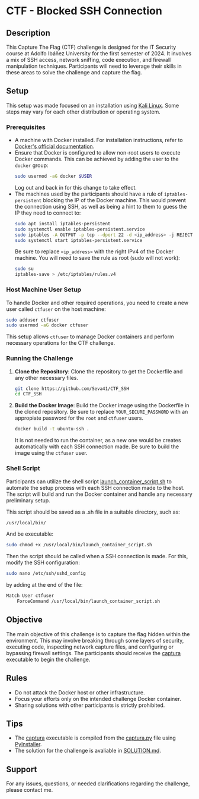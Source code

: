 # CTF - Blocked SSH Connection

## Description
This Capture The Flag (CTF) challenge is designed for the IT Security course at Adolfo Ibáñez University for the first semester of 2024. It involves a mix of SSH access, network sniffing, code execution, and firewall manipulation techniques. Participants will need to leverage their skills in these areas to solve the challenge and capture the flag.

## Setup
This setup was made focused on an installation using [Kali Linux](https://www.kali.org). Some steps may vary for each other distribution or operating system.

### Prerequisites
- A machine with Docker installed. For installation instructions, refer to [Docker's official documentation](https://docs.docker.com/get-docker/).
- Ensure that Docker is configured to allow non-root users to execute Docker commands. This can be achieved by adding the user to the `docker` group:
  ```bash
  sudo usermod -aG docker $USER
  ```
  Log out and back in for this change to take effect.
- The machines used by the participants should have a rule of `iptables-persistent` blocking the IP of the Docker machine. This would prevent the connection using SSH, as well as being a hint to them to guess the IP they need to connect to:
  ```bash
  sudo apt install iptables-persistent
  sudo systemctl enable iptables-persistent.service
  sudo iptables -A OUTPUT -p tcp --dport 22 -d <ip_address> -j REJECT
  sudo systemctl start iptables-persistent.service
  ```
  Be sure to replace `<ip_address>` with the right IPv4 of the Docker machine.
  You will need to save the rule as root (sudo will not work):
  ```bash
  sudo su
  iptables-save > /etc/iptables/rules.v4
  ```
### Host Machine User Setup
To handle Docker and other required operations, you need to create a new user called `ctfuser` on the host machine:
```bash
sudo adduser ctfuser
sudo usermod -aG docker ctfuser
```
This setup allows `ctfuser` to manage Docker containers and perform necessary operations for the CTF challenge.

### Running the Challenge
1. **Clone the Repository**:
   Clone the repository to get the Dockerfile and any other necessary files.
   ```bash
   git clone https://github.com/Seva41/CTF_SSH
   cd CTF_SSH
   ```

2. **Build the Docker Image**:
   Build the Docker image using the Dockerfile in the cloned repository. Be sure to replace `YOUR_SECURE_PASSWORD` with an appropiate password for the `root` and `ctfuser` users.
   ```bash
   docker build -t ubuntu-ssh .
   ```
   It is not needed to run the container, as a new one would be creates automatically with each SSH connection made. Be sure to build the image using the `ctfuser` user.

### Shell Script
Participants can utilize the shell script [launch_container_script.sh](Setup/launch_container_script.sh) to automate the setup process with each SSH connection made to the host. The script will build and run the Docker container and handle any necessary preliminary setup.

This script should be saved as a .sh file in a suitable directory, such as:
```bash
/usr/local/bin/
```
And be executable:
```bash
sudo chmod +x /usr/local/bin/launch_container_script.sh
```

Then the script should be called when a SSH connection is made. For this, modify the SSH configuration:
```bash
sudo nano /etc/ssh/sshd_config
```
by adding at the end of the file:
```bash
Match User ctfuser
    ForceCommand /usr/local/bin/launch_container_script.sh
```

## Objective
The main objective of this challenge is to capture the flag hidden within the environment. This may involve breaking through some layers of security, executing code, inspecting network capture files, and configuring or bypassing firewall settings.
The participants should receive the [captura](Setup/captura) executable to begin the challenge.

## Rules
- Do not attack the Docker host or other infrastructure.
- Focus your efforts only on the intended challenge Docker container.
- Sharing solutions with other participants is strictly prohibited.

## Tips
- The [captura](Setup/captura) executable is compiled from the [captura.py](Setup/captura.py) file using [PyInstaller](https://pyinstaller.org/en/stable/).
- The solution for the challenge is avaliable in [SOLUTION.md](Solution/SOLUTION.md).

## Support
For any issues, questions, or needed clarifications regarding the challenge, please contact me.

